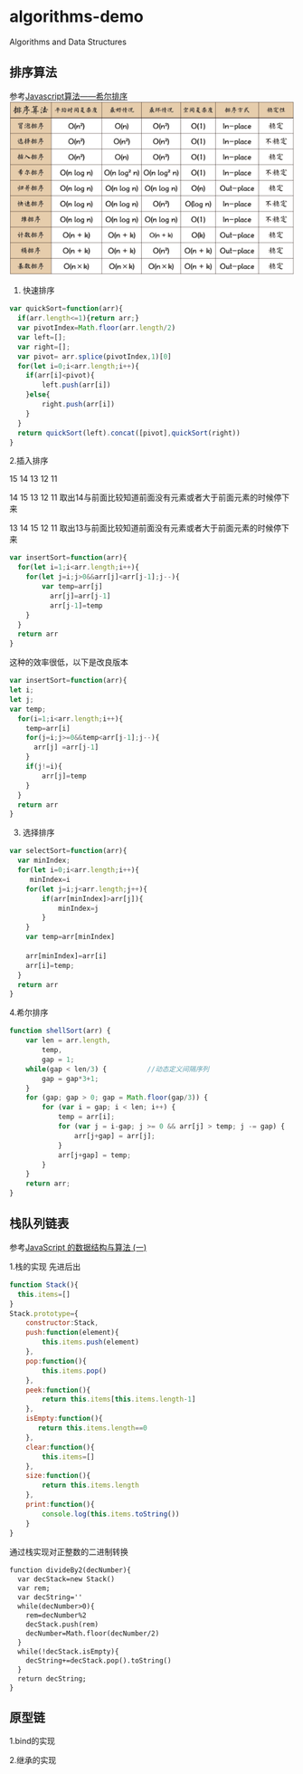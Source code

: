 # algorithms-demo
Algorithms  and Data Structures

## 排序算法
参考[Javascript算法——希尔排序](https://segmentfault.com/a/1190000009461832)
![排序算法](./img/sort.png "排序算法")
 
1. 快速排序
```js
var quickSort=function(arr){
  if(arr.length<=1){return arr;}
  var pivotIndex=Math.floor(arr.length/2)
  var left=[];
  var right=[];
  var pivot= arr.splice(pivotIndex,1)[0]
  for(let i=0;i<arr.length;i++){
    if(arr[i]<pivot){
        left.push(arr[i])
    }else{
        right.push(arr[i])
    }
  }
  return quickSort(left).concat([pivot],quickSort(right))
}
```


2.插入排序

15  14  13  12  11

14  15  13  12  11  取出14与前面比较知道前面没有元素或者大于前面元素的时候停下来

13  14  15  12  11  取出13与前面比较知道前面没有元素或者大于前面元素的时候停下来

```js
var insertSort=function(arr){
  for(let i=1;i<arr.length;i++){
    for(let j=i;j>0&&arr[j]<arr[j-1];j--){
        var temp=arr[j]
          arr[j]=arr[j-1]
          arr[j-1]=temp
    }
  }
  return arr
}
```

这种的效率很低，以下是改良版本
```js
var insertSort=function(arr){
let i;
let j;
var temp; 
  for(i=1;i<arr.length;i++){ 
    temp=arr[i]
    for(j=i;j>=0&&temp<arr[j-1];j--){    
      arr[j] =arr[j-1]
    }  
    if(j!=i){    
        arr[j]=temp      
    }
  }
  return arr
}
```


3. 选择排序
```js
var selectSort=function(arr){
  var minIndex; 
  for(let i=0;i<arr.length;i++){ 
     minIndex=i
    for(let j=i;j<arr.length;j++){   
        if(arr[minIndex]>arr[j]){
            minIndex=j
        }    
    }
    var temp=arr[minIndex]
    
    arr[minIndex]=arr[i]
    arr[i]=temp;
  }
  return arr
}
```


4.希尔排序
```js
function shellSort(arr) {
    var len = arr.length,
        temp,
        gap = 1;
    while(gap < len/3) {          //动态定义间隔序列
        gap = gap*3+1;
    }
    for (gap; gap > 0; gap = Math.floor(gap/3)) {
        for (var i = gap; i < len; i++) {
            temp = arr[i];
            for (var j = i-gap; j >= 0 && arr[j] > temp; j -= gap) {
                arr[j+gap] = arr[j];
            }
            arr[j+gap] = temp;
        }
    }
    return arr;
}

```


## 栈队列链表
参考[JavaScript 的数据结构与算法 (一)](https://juejin.im/entry/58759e79128fe1006b48cdfd)

1.栈的实现  先进后出
```js
function Stack(){
  this.items=[]
}
Stack.prototype={
    constructor:Stack,
    push:function(element){
        this.items.push(element)
    },
    pop:function(){
        this.items.pop()
    },
    peek:function(){
        return this.items[this.items.length-1]
    },
    isEmpty:function(){
       return this.items.length==0
    },
    clear:function(){
        this.items=[]
    },
    size:function(){
        return this.items.length
    },
    print:function(){
        console.log(this.items.toString())
    }
}
```

通过栈实现对正整数的二进制转换
```
function divideBy2(decNumber){
  var decStack=new Stack()
  var rem;
  var decString=''
  while(decNumber>0){
    rem=decNumber%2
    decStack.push(rem)
    decNumber=Math.floor(decNumber/2)
  }
  while(!decStack.isEmpty){
    decString+=decStack.pop().toString()
  }
  return decString;
}
```








## 原型链
1.bind的实现



2.继承的实现
